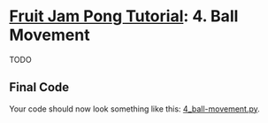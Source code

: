 # [Fruit Jam Pong Tutorial](.#sections): 4. Ball Movement

TODO

## Final Code

Your code should now look something like this: [4_ball-movement.py](./guide/4_ball-movement.py).
